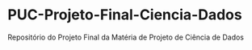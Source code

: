 # PUC-Projeto-Final-Ciencia-Dados
Repositório do Projeto Final da Matéria de Projeto de Ciência de Dados
